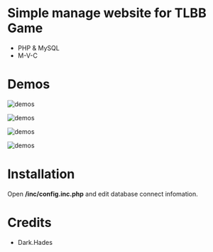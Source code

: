 # Simple manage website for TLBB Game

- PHP & MySQL
- M-V-C

# Demos

![demos](https://github.com/HadesD/TLBB-Web/raw/master/Demo/1.jpg)

![demos](https://github.com/HadesD/TLBB-Web/raw/master/Demo/2.jpg)

![demos](https://github.com/HadesD/TLBB-Web/raw/master/Demo/3.jpg)

![demos](https://github.com/HadesD/TLBB-Web/raw/master/Demo/4.jpg)

# Installation

Open **/inc/config.inc.php** and edit database connect infomation.

# Credits

- Dark.Hades
